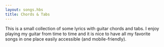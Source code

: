 ```yaml
---
layout: songs.hbs
title: Chords & Tabs
---
```


This is a small collection of some lyrics with guitar chords and tabs. I enjoy playing my guitar from time to time and it is nice to have all my favorite songs in one place easily accessible (and mobile-friendly).
